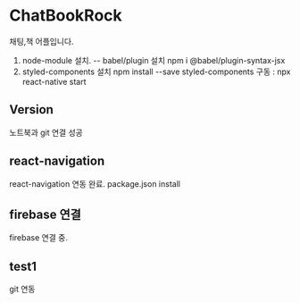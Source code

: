 # ChatBookRock
채팅,책 어플입니다.
1. node-module 설치.
 -- babel/plugin 설치 npm i @babel/plugin-syntax-jsx
2. styled-components 설치 npm install --save styled-components
구동 : npx react-native start

## Version
노트북과 git 연결 성공

## react-navigation
react-navigation 연동 완료. 
package.json install

## firebase 연결
firebase 연결 중.

## test1
git 연동
